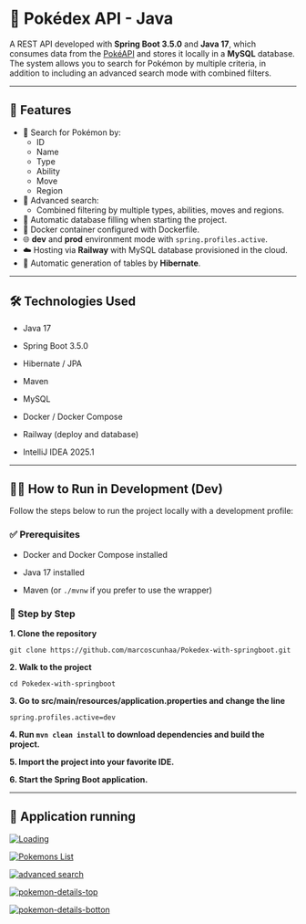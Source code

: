 # 🧠 Pokédex API - Java

A REST API developed with **Spring Boot 3.5.0** and **Java 17**, which consumes data from the [PokéAPI](https://pokeapi.co/api/v2/) and stores it locally in a **MySQL** database. The system allows you to search for Pokémon by multiple criteria, in addition to including an advanced search mode with combined filters.

* * *

## 📑 Features

* 🔎 Search for Pokémon by:
  * ID
  * Name
  * Type
  * Ability
  * Move
  * Region
* 🧬 Advanced search:
  * Combined filtering by multiple types, abilities, moves and regions.
* 🧠 Automatic database filling when starting the project.
* 🐳 Docker container configured with Dockerfile.
* 🌐 **dev** and **prod** environment mode with `spring.profiles.active`.
* ☁️ Hosting via **Railway** with MySQL database provisioned in the cloud.
* 🔄 Automatic generation of tables by **Hibernate**.

* * *

## 🛠️ Technologies Used

* Java 17

* Spring Boot 3.5.0

* Hibernate / JPA

* Maven

* MySQL

* Docker / Docker Compose

* Railway (deploy and database)

* IntelliJ IDEA 2025.1

---

👨‍💻 How to Run in Development (Dev)
--------------------------------------------

Follow the steps below to run the project locally with a development profile:

### ✅ Prerequisites

* Docker and Docker Compose installed

* Java 17 installed

* Maven (or `./mvnw` if you prefer to use the wrapper)

### 🚀 Step by Step

**1. Clone the repository**

```
git clone https://github.com/marcoscunhaa/Pokedex-with-springboot.git
```

**2. Walk to the project**

```
cd Pokedex-with-springboot
```

**3. Go to src/main/resources/application.properties and change the line**

```
spring.profiles.active=dev
```

**4. Run `mvn clean install` to download dependencies and build the project.**

**5. Import the project into your favorite IDE.**

**6. Start the Spring Boot application.**

---

🎯 Application running
-------------------

<a href="https://ibb.co/N27pJGbh"><img title="Loading" src="https://i.ibb.co/N27pJGbh/Whats-App-Image-2025-06-02-at-11-21-01.jpg" alt="Loading"></a>

<a href="https://ibb.co/gM1sNV9P"><img title="Pokemons List" src="https://i.ibb.co/gM1sNV9P/Whats-App-Image-2025-06-02-at-11-15-58.jpg" alt="Pokemons List"></a>

<a href="https://ibb.co/LqmKkT8"><img title="advanced search" src="https://i.ibb.co/LqmKkT8/Whats-App-Image-2025-06-02-at-11-16-58.jpg" alt="advanced search"></a>

<a href="https://ibb.co/KcQCnYxR"><img title="pokemon-details-top" src="https://i.ibb.co/KcQCnYxR/Whats-App-Image-2025-06-02-at-11-19-16.jpg" alt="pokemon-details-top"></a>

<a href="https://ibb.co/RGv9fVdc"><img title="pokemon-details-botton" src="https://i.ibb.co/RGv9fVdc/Whats-App-Image-2025-06-02-at-11-19-16-1.jpg" alt="pokemon-details-botton"></a>


